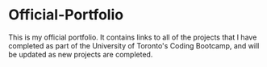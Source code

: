# Official-Portfolio
This is my official portfolio. It contains links to all of the projects that I have completed as part of the University of Toronto's Coding Bootcamp, and will be updated as new projects are completed.
